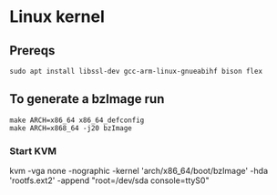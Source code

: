# Linux kernel

## Prereqs
``` 
sudo apt install libssl-dev gcc-arm-linux-gnueabihf bison flex
```

## To generate a bzImage run
```
make ARCH=x86_64 x86_64_defconfig
make ARCH=x868_64 -j20 bzImage
```


### Start KVM
kvm -vga none -nographic -kernel 'arch/x86_64/boot/bzImage'  -hda 'rootfs.ext2'  -append "root=/dev/sda console=ttyS0"


